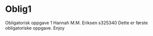 # Oblig1
Obligatorisk oppgave 1 
Hannah M.M. Eriksen s325340
Dette er første obligatoriske oppgave. Enjoy
